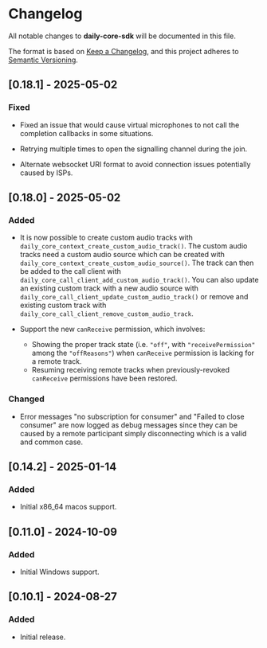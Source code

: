 # Changelog

All notable changes to **daily-core-sdk** will be documented in this file.

The format is based on [Keep a Changelog](https://keepachangelog.com/en/1.0.0/),
and this project adheres to [Semantic Versioning](https://semver.org/spec/v2.0.0.html).

## [0.18.1] - 2025-05-02

### Fixed

- Fixed an issue that would cause virtual microphones to not call the completion
  callbacks in some situations.

- Retrying multiple times to open the signalling channel during the join.

- Alternate websocket URI format to avoid connection issues potentially caused by ISPs.

## [0.18.0] - 2025-05-02

### Added

- It is now possible to create custom audio tracks with
  `daily_core_context_create_custom_audio_track()`. The custom audio tracks need
  a custom audio source which can be created with
  `daily_core_context_create_custom_audio_source()`. The track can then be added
  to the call client with `daily_core_call_client_add_custom_audio_track()`. You
  can also update an existing custom track with a new audio source with
  `daily_core_call_client_update_custom_audio_track()` or remove and existing
  custom track with `daily_core_call_client_remove_custom_audio_track`.

- Support the new `canReceive` permission, which involves:
  - Showing the proper track state (i.e. `"off"`, with `"receivePermission"`
    among the `"offReasons"`) when `canReceive` permission is lacking for a
    remote track.
  - Resuming receiving remote tracks when previously-revoked `canReceive`
    permissions have been restored.

### Changed

- Error messages "no subscription for consumer" and "Failed to close consumer"
  are now logged as debug messages since they can be caused by a remote
  participant simply disconnecting which is a valid and common case.

## [0.14.2] - 2025-01-14

### Added

- Initial x86_64 macos support.

## [0.11.0] - 2024-10-09

### Added

- Initial Windows support.

## [0.10.1] - 2024-08-27

### Added

- Initial release.
